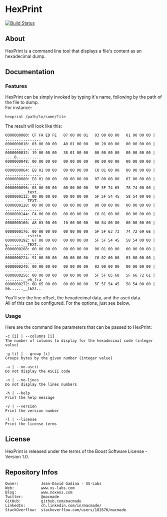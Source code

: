HexPrint
========

[![Build Status](https://travis-ci.org/macmade/HexPrint.svg?branch=master)](https://travis-ci.org/macmade/HexPrint)

About
-----

HexPrint is a command line tool that displays a file's content as an hexadecimal dump.

Documentation
-------------

### Features

HexPrint can be simply invoked by typing it's name, following by the path of the file to dump.  
For instance:

    hexprint /path/to/some/file

The result will look like this:

    0000000000: CF FA ED FE   07 00 00 01   03 00 00 00   01 00 00 00 | ................
    0000000016: 03 00 00 00   A0 01 00 00   00 20 00 00   00 00 00 00 | ......... ......
    0000000032: 19 00 00 00   38 01 00 00   00 00 00 00   00 00 00 00 | ....8...........
    0000000048: 00 00 00 00   00 00 00 00   00 00 00 00   00 00 00 00 | ................
    0000000064: E8 01 00 00   00 00 00 00   C0 01 00 00   00 00 00 00 | ................
    0000000080: E8 01 00 00   00 00 00 00   07 00 00 00   07 00 00 00 | ................
    0000000096: 03 00 00 00   00 00 00 00   5F 5F 74 65   78 74 00 00 | ........__text..
    0000000112: 00 00 00 00   00 00 00 00   5F 5F 54 45   58 54 00 00 | ........__TEXT..
    0000000128: 00 00 00 00   00 00 00 00   00 00 00 00   00 00 00 00 | ................
    0000000144: FA 00 00 00   00 00 00 00   C0 01 00 00   00 00 00 00 | ................
    0000000160: A8 03 00 00   10 00 00 00   00 04 00 80   00 00 00 00 | ................
    0000000176: 00 00 00 00   00 00 00 00   5F 5F 63 73   74 72 69 6E | ........__cstrin
    0000000192: 67 00 00 00   00 00 00 00   5F 5F 54 45   58 54 00 00 | g.......__TEXT..
    0000000208: 00 00 00 00   00 00 00 00   00 01 00 00   00 00 00 00 | ................
    0000000224: 91 00 00 00   00 00 00 00   C0 02 00 00   03 00 00 00 | ................
    0000000240: 00 00 00 00   00 00 00 00   02 00 00 00   00 00 00 00 | ................
    0000000256: 00 00 00 00   00 00 00 00   5F 5F 65 68   5F 66 72 61 | ........__eh_fra
    0000000272: 6D 65 00 00   00 00 00 00   5F 5F 54 45   58 54 00 00 | me......__TEXT..

You'll see the line offset, the hexadecimal data, and the ascii data.  
All of this can be configured. For the options, just see below.

### Usage

Here are the command line parameters that can be passed to HexPrint:

    -c [i] | --columns [i]
    The number of columns to display for the hexadecimal code (integer value)
    
    -g [i] | --group [i]
    Groups bytes by the given number (integer value)
    
    -a | --no-ascii
    Do not display the ASCII code
    
    -n | --no-lines
    Do not display the lines numbers
    
    -h | --help
    Print the help message
    
    -v | --version
    Print the version number
    
    -l | --license
    Print the license terms

License
-------

HexPrint is released under the terms of the Boost Software License - Version 1.0.

Repository Infos
----------------

    Owner:			Jean-David Gadina - XS-Labs
    Web:			www.xs-labs.com
    Blog:			www.noxeos.com
    Twitter:		@macmade
    GitHub:			github.com/macmade
    LinkedIn:		ch.linkedin.com/in/macmade/
    StackOverflow:	stackoverflow.com/users/182676/macmade
